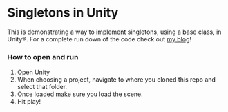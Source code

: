Singletons in Unity
===================

This is demonstrating a way to implement singletons, using a base class, in Unity®.  For a complete run down of the code check out [my blog](http://www.dannyb.me/posts/2014/01/unity_singletons/)!

### How to open and run ###

1. Open Unity
2. When choosing a project, navigate to where you cloned this repo and select that folder.
3. Once loaded make sure you load the scene.
4. Hit play!
